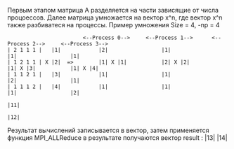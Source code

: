 Первым этапом матрица А разделяется на части зависящие от числа процоессов. Далее матрица умножается на вектор x^n, где вектор x^n также разбиватеся на процессы.
Пример умножения Size = 4, -np = 4


                            <--Process 0-->     <--Process 1-->      <--Process 2-->     <--Process 3-->
    | 2 1 1 1 |   |1|            |2|                 |1|                  |1|                 |1|
    | 1 2 1 1 | X |2|  =>        |1| X |1|           |2| X |2|            |1| X |3|           |1| X |4|       
    | 1 1 2 1 |   |3|            |1|                 |1|                  |2|                 |1|
    | 1 1 1 2 |   |4|            |1|                 |1|                  |1|                 |2|
                                                                                                                            |11|
                                                                                                                            |12|
Результат вычислений записывается в вектор, затем применяется функция MPI_ALLReduce в результате получаются вектор result : |13|
                                                                                                                            |14|
